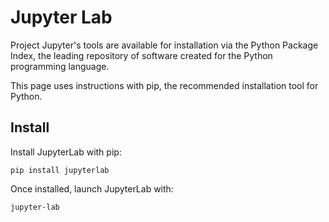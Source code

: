 # Jupyter Lab
Project Jupyter's tools are available for installation via the Python Package Index, the leading repository of software created for the Python programming language.

This page uses instructions with pip, the recommended installation tool for Python.

## Install
Install JupyterLab with pip:

    pip install jupyterlab

Once installed, launch JupyterLab with:

    jupyter-lab

